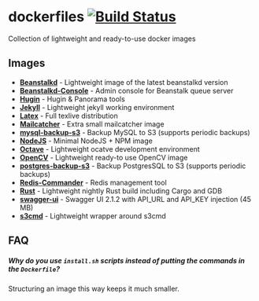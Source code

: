 dockerfiles [![Build Status](https://travis-ci.org/schickling/dockerfiles.svg)](https://travis-ci.org/schickling/dockerfiles)
===========

Collection of lightweight and ready-to-use docker images

## Images

* **[Beanstalkd](https://github.com/schickling/dockerfiles/tree/master/beanstalkd)** - Lightweight image of the latest beanstalkd version
* **[Beanstalkd-Console](https://github.com/schickling/dockerfiles/tree/master/beanstalkd-console)** - Admin console for Beanstalk queue server
* **[Hugin](https://github.com/schickling/dockerfiles/tree/master/hugin)** - Hugin & Panorama tools
* **[Jekyll](https://github.com/schickling/dockerfiles/tree/master/jekyll)** - Lightweight jekyll working environment
* **[Latex](https://github.com/schickling/dockerfiles/tree/master/latex)** - Full texlive distribution
* **[Mailcatcher](https://github.com/schickling/dockerfiles/tree/master/mailcatcher)** - Extra small mailcatcher image
* **[mysql-backup-s3](https://github.com/schickling/dockerfiles/tree/master/mysql-backup-s3)** - Backup MySQL to S3 (supports periodic backups)
* **[NodeJS](https://github.com/schickling/dockerfiles/tree/master/nodejs)** - Minimal NodeJS + NPM image
* **[Octave](https://github.com/schickling/dockerfiles/tree/master/octave)** - Lightweight ocatve development environment
* **[OpenCV](https://github.com/schickling/dockerfiles/tree/master/opencv)** - Lightweight ready-to use OpenCV image
* **[postgres-backup-s3](https://github.com/schickling/dockerfiles/tree/master/postgres-backup-s3)** - Backup PostgresSQL to S3 (supports periodic backups)
* **[Redis-Commander](https://github.com/schickling/dockerfiles/tree/master/redis-commander)** - Redis management tool
* **[Rust](https://github.com/schickling/dockerfiles/tree/master/rust)** - Lightweight nightly Rust build including Cargo and GDB
* **[swagger-ui](https://github.com/schickling/dockerfiles/tree/master/swagger-ui)** - Swagger UI 2.1.2 with API_URL and API_KEY injection (45 MB)
* **[s3cmd](https://github.com/schickling/dockerfiles/tree/master/s3cmd)** - Lightweight wrapper around s3cmd

## FAQ

##### Why do you use `install.sh` scripts instead of putting the commands in the `Dockerfile`?

Structuring an image this way keeps it much smaller.
